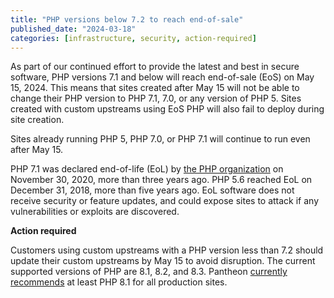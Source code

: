 ```yaml
---
title: "PHP versions below 7.2 to reach end-of-sale"
published_date: "2024-03-18"
categories: [infrastructure, security, action-required]
---
```

As part of our continued effort to provide the latest and best in secure software, PHP versions 7.1 and below will reach end-of-sale (EoS) on May 15, 2024. This means that sites created after May 15 will not be able to change their PHP version to PHP 7.1, 7.0, or any version of PHP 5. Sites created with custom upstreams using EoS PHP will also fail to deploy during site creation.

Sites already running PHP 5, PHP 7.0, or PHP 7.1 will continue to run even after May 15.

PHP 7.1 was declared end-of-life (EoL) by [the PHP organization](https://www.php.net/supported-versions.php) on November 30, 2020, more than three years ago. PHP 5.6 reached EoL on December 31, 2018, more than five years ago. EoL software does not receive security or feature updates, and could expose sites to attack if any vulnerabilities or exploits are discovered.

**Action required**

Customers using custom upstreams with a PHP version less than 7.2 should update their custom upstreams by May 15 to avoid disruption. The current supported versions of PHP are 8.1, 8.2, and 8.3. Pantheon [currently recommends](https://docs.pantheon.io/guides/php#supported-php-versions) at least PHP 8.1 for all production sites.
